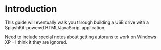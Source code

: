 # Introduction #

This guide will eventually walk you through building a USB drive with a SplashKit-powered HTML/JavaScript application.

Need to include special notes about getting autoruns to work on Windows XP - I think it they are ignored.